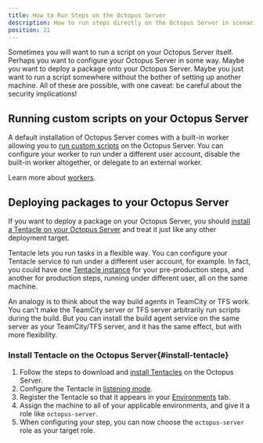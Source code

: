 ```yaml
---
title: How to Run Steps on the Octopus Server
description: How to run steps directly on the Octopus Server in scenarios where they don't need to be run on a deployment target.
position: 21
---
```


Sometimes you will want to run a script on your Octopus Server itself. Perhaps you want to configure your Octopus Server in some way. Maybe you want to deploy a package onto your Octopus Server. Maybe you just want to run a script somewhere without the bother of setting up another machine. All of these are possible, with one caveat: be careful about the security implications!

## Running custom scripts on your Octopus Server

A default installation of Octopus Server comes with a built-in worker allowing you to [run custom scripts](/docs/deployment-examples/custom-scripts/index.md) on the Octopus Server. You can configure your worker to run under a different user account, disable the built-in worker altogether, or delegate to an external worker.

Learn more about [workers](/docs/administration/workers/index.md).

## Deploying packages to your Octopus Server

If you want to deploy a package on your Octopus Server, you should [install a Tentacle on your Octopus Server](#install-tentacle) and treat it just like any other deployment target.

Tentacle lets you run tasks in a flexible way. You can configure your Tentacle service to run under a different user account, for example. In fact, you could have one [Tentacle instance](/docs/administration/managing-multiple-instances.md) for your pre-production steps, and another for production steps, running under different user, all on the same machine.

An analogy is to think about the way build agents in TeamCity or TFS work. You can't make the TeamCity server or TFS server arbitrarily run scripts during the build. But you can install the build agent service on the same server as your TeamCity/TFS server, and it has the same effect, but with more flexibility.

### Install Tentacle on the Octopus Server{#install-tentacle}

1. Follow the steps to download and [install Tentacles](/docs/infrastructure/windows-targets/index.md) on the Octopus Server.
2. Configure the Tentacle in [listening mode](docs/infrastructure/windows-targets/index.md#configure-a-listening-tentacle-recommended).
3. Register the Tentacle so that it appears in your [Environments](/docs/infrastructure/environments/index.md) tab.
4. Assign the machine to all of your applicable environments, and give it a role like `octopus-server`.
5. When configuring your step, you can now choose the `octopus-server` role as your target role.
